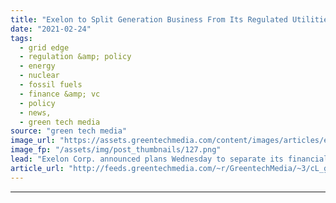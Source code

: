 ```yaml
---
title: "Exelon to Split Generation Business From Its Regulated Utilities"
date: "2021-02-24"
tags: 
  - grid edge
  - regulation &amp; policy
  - energy
  - nuclear
  - fossil fuels
  - finance &amp; vc
  - policy
  - news,
  - green tech media
source: "green tech media"
image_url: "https://assets.greentechmedia.com/content/images/articles/exelon-nuclear-XL.jpg"
image_fp: "/assets/img/post_thumbnails/127.png"
lead: "Exelon Corp. announced plans Wednesday to separate its financially challenged nuclear power plant fleet and other generation assets from its multistate regulated utilities business. The plan, which will require approval from federal and state regulat ..."
article_url: "http://feeds.greentechmedia.com/~r/GreentechMedia/~3/cL_gPZmK8Wg/exelon-to-split-generation-business-from-its-regulated-utilities"
---
```


---
